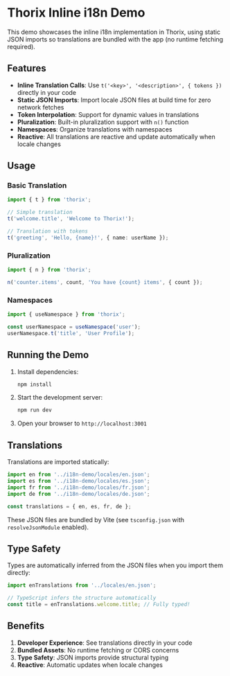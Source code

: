 # Thorix Inline i18n Demo

This demo showcases the inline i18n implementation in Thorix, using static JSON imports so translations are bundled with the app (no runtime fetching required).

## Features

- **Inline Translation Calls**: Use `t('<key>', '<description>', { tokens })` directly in your code
- **Static JSON Imports**: Import locale JSON files at build time for zero network fetches
- **Token Interpolation**: Support for dynamic values in translations
- **Pluralization**: Built-in pluralization support with `n()` function
- **Namespaces**: Organize translations with namespaces
- **Reactive**: All translations are reactive and update automatically when locale changes

## Usage

### Basic Translation

```typescript
import { t } from 'thorix';

// Simple translation
t('welcome.title', 'Welcome to Thorix!');

// Translation with tokens
t('greeting', 'Hello, {name}!', { name: userName });
```

### Pluralization

```typescript
import { n } from 'thorix';

n('counter.items', count, 'You have {count} items', { count });
```

### Namespaces

```typescript
import { useNamespace } from 'thorix';

const userNamespace = useNamespace('user');
userNamespace.t('title', 'User Profile');
```

## Running the Demo

1. Install dependencies:

   ```bash
   npm install
   ```

2. Start the development server:

   ```bash
   npm run dev
   ```

3. Open your browser to `http://localhost:3001`

## Translations

Translations are imported statically:

```typescript
import en from '../i18n-demo/locales/en.json';
import es from '../i18n-demo/locales/es.json';
import fr from '../i18n-demo/locales/fr.json';
import de from '../i18n-demo/locales/de.json';

const translations = { en, es, fr, de };
```

These JSON files are bundled by Vite (see `tsconfig.json` with `resolveJsonModule` enabled).

## Type Safety

Types are automatically inferred from the JSON files when you import them directly:

```typescript
import enTranslations from '../locales/en.json';

// TypeScript infers the structure automatically
const title = enTranslations.welcome.title; // Fully typed!
```

## Benefits

1. **Developer Experience**: See translations directly in your code
2. **Bundled Assets**: No runtime fetching or CORS concerns
3. **Type Safety**: JSON imports provide structural typing
4. **Reactive**: Automatic updates when locale changes
